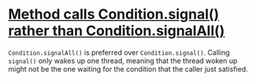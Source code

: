 # [Method calls Condition.signal() rather than Condition.signalAll()](http://fb-contrib.sourceforge.net/bugdescriptions.html#MDM_SIGNAL_NOT_SIGNALALL)

`Condition.signalAll()` is preferred over `Condition.signal()`. Calling `signal()` only wakes up one thread, meaning that the thread woken up might not be the one waiting for the condition that the caller just satisfied.